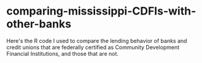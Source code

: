 # comparing-mississippi-CDFIs-with-other-banks
Here's the R code I used to compare the lending behavior of banks and credit unions that are federally certified as Community Development Financial Institutions, and those that are not. 
